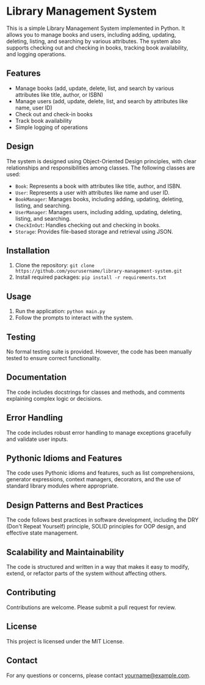 # Library Management System

This is a simple Library Management System implemented in Python. It allows you to manage books and users, including adding, updating, deleting, listing, and searching by various attributes. The system also supports checking out and checking in books, tracking book availability, and logging operations.

## Features

- Manage books (add, update, delete, list, and search by various attributes like title, author, or ISBN)
- Manage users (add, update, delete, list, and search by attributes like name, user ID)
- Check out and check-in books
- Track book availability
- Simple logging of operations

## Design

The system is designed using Object-Oriented Design principles, with clear relationships and responsibilities among classes. The following classes are used:

- `Book`: Represents a book with attributes like title, author, and ISBN.
- `User`: Represents a user with attributes like name and user ID.
- `BookManager`: Manages books, including adding, updating, deleting, listing, and searching.
- `UserManager`: Manages users, including adding, updating, deleting, listing, and searching.
- `CheckInOut`: Handles checking out and checking in books.
- `Storage`: Provides file-based storage and retrieval using JSON.

## Installation

1. Clone the repository: `git clone https://github.com/yourusername/library-management-system.git`
2. Install required packages: `pip install -r requirements.txt`

## Usage

1. Run the application: `python main.py`
2. Follow the prompts to interact with the system.

## Testing

No formal testing suite is provided. However, the code has been manually tested to ensure correct functionality.

## Documentation

The code includes docstrings for classes and methods, and comments explaining complex logic or decisions.

## Error Handling

The code includes robust error handling to manage exceptions gracefully and validate user inputs.

## Pythonic Idioms and Features

The code uses Pythonic idioms and features, such as list comprehensions, generator expressions, context managers, decorators, and the use of standard library modules where appropriate.

## Design Patterns and Best Practices

The code follows best practices in software development, including the DRY (Don't Repeat Yourself) principle, SOLID principles for OOP design, and effective state management.

## Scalability and Maintainability

The code is structured and written in a way that makes it easy to modify, extend, or refactor parts of the system without affecting others.

## Contributing

Contributions are welcome. Please submit a pull request for review.

## License

This project is licensed under the MIT License.

## Contact

For any questions or concerns, please contact [yourname@example.com](mailto:yourname@example.com).
